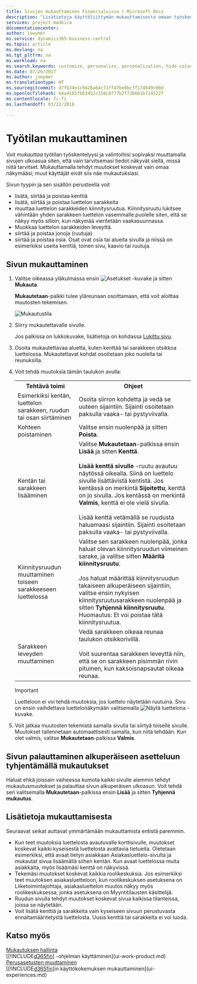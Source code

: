 ```yaml
---
title: Sivujen mukauttaminen Financialsissa | Microsoft Docs
description: "Lisätietoja käyttöliittymän mukauttamisesta omaan työskentelytapaan sopivaksi."
services: project-madeira
documentationcenter: 
author: jswymer
ms.service: dynamics365-business-central
ms.topic: article
ms.devlang: na
ms.tgt_pltfrm: na
ms.workload: na
ms.search.keywords: customize, personalize, personalization, hide columns, remove fields, move fields
ms.date: 07/26/2017
ms.author: jswymer
ms.translationtype: HT
ms.sourcegitcommit: d7fb34e1c9428a64c71ff47be8bcff174649c00d
ms.openlocfilehash: 64a41b5fbb3452c158c8f77b2f73b661b714522f
ms.contentlocale: fi-fi
ms.lasthandoff: 03/22/2018

---
```

# <a name="personalizing-your-workspace"></a>Työtilan mukauttaminen
<!--NAV in the Web client-->
Voit *mukauttaa* työtilan työskentelyysi ja valintoihisi sopivaksi muuttamalla sivujen ulkoasua siten, että vain tarvitsemasi tiedot näkyvät siellä, missä niitä tarvitset. Mukauttamalla tehdyt muutokset koskevat vain omaa näkymääsi; muut käyttäjät eivät siis näe mukautuksiasi.

Sivun tyypin ja sen sisällön perusteella voit

-   lisätä, siirtää ja poistaa kenttiä
-   lisätä, siirtää ja poistaa luettelon sarakkeita
-   muuttaa luettelon sarakkeiden kiinnitysruutua. Kiinnitysruutu lukitsee vähintään yhden sarakkeen luettelon vasemmalle puolelle siten, että se näkyy myös silloin, kun näkymää vieritetään vaakasuunnassa.
-   Muokkaa luettelon sarakkeiden leveyttä.
-   siirtää ja poistaa jonoja (ruutuja)
-   siirtää ja poistaa osia. Osat ovat osia tai alueita sivulla ja niissä on esimerkiksi useita kenttiä, toinen sivu, kaavio tai ruutuja.  

## <a name="to-personalize-a-page"></a>Sivun mukauttaminen

1. Valitse oikeassa yläkulmassa ensin ![Asetukset](media/ui-experience/settings_icon_small.png "Roolikeskuksen Asetukset-kuvake") -kuvake ja sitten **Mukauta**.

    **Mukautetaan**-palkki tulee yläreunaan osoittamaan, että voit aloittaa muutosten tekemisen.

    ![Mukautustila](media/ui_personalize_mode_small.png "Mukautustila")

2.  Siirry mukautettavalle sivulle.

    Jos palkissa on lukkokuvake, lisätietoja on kohdassa [Lukittu sivu](ui-personalization-locked.md).

3.  Osoita mukautettavaa aluetta, kuten kenttää tai sarakkeen otsikkoa luettelossa. Mukautettavat kohdat osoitetaan joko nuolella tai reunuksilla.
<!--
    -  If a component can be personalized, an arrow head (![Personalization indicator arrow left](media/ui_personalize_arrow_left.png "Personalization indicator arrow left") or ![Personalization indicator arrow down](media/ui_personalize_arrow_down.png "Personalization indicator arrow down")) appears.
    -   If the component is a part, the extent of the part is indicated by a border.
    -   The freeze pane in a list is indicated by a vertical line along the entire right-side of the last column of the freeze pane.
    -->

4.  Voit tehdä muutoksia tämän taulukon avulla:     <table>
        <tr><th>Tehtävä toimi</td><th>Ohjeet</th></tr>
        <tr><td>Esimerkiksi kentän, luettelon sarakkeen, ruudun tai osan siirtäminen</td><td> Osoita siirron kohdetta ja vedä se uuteen sijaintiin. Sijainti osoitetaan paksulla vaaka- tai pystyviivalla.</td></tr>
        <tr><td>Kohteen poistaminen</td><td>Valitse ensin nuolenpää ja sitten <b>Poista</b>. </td></tr>
        <tr><td>Kentän tai sarakkeen lisääminen</td><td>Valitse <b>Mukautetaan</b>-palkissa ensin <b>Lisää</b> ja sitten <b>Kenttä</b>.<br /></br><b>Lisää kenttä sivulle</b> -ruutu avautuu näytössä oikealla. Siinä on luettelo sivulle lisättävistä kentistä. Jos kentässä on merkintä <b>Sijoitettu</b>, kenttä on jo sivulla. Jos kentässä on merkintä <b>Valmis</b>, kenttä ei ole vielä sivulla.<br /></br>Lisää kenttä vetämällä se ruudusta haluamaasi sijaintiin. Sijainti osoitetaan paksulla vaaka- tai pystyviivalla.</td></tr>
        <tr><td>Kiinnitysruudun muuttaminen toiseen sarakkeeseen luettelossa</td><td>Valitse sen sarakkeen nuolenpää, jonka haluat olevan kiinnitysruudun viimeinen sarake, ja valitse sitten <b>Määritä kiinnitysruutu</b>.<br /><br/>Jos haluat määrittää kiinnitysruudun takaiseen alkuperäiseen sijaintiin, valitse ensin nykyisen kiinnitysruutusarakkeen nuolenpää ja sitten <b>Tyhjennä kiinnitysruutu</b>. Huomautus: Et voi poistaa tätä kiinnitysruutua.</td></tr>
        <tr><td>Sarakkeen leveyden muuttaminen</td><td>Vedä sarakkeen oikeaa reunaa taulukon otsikkorivillä. <br /><br />Voit suurentaa sarakkeen leveyttä niin, että se on sarakkeen pisimmän rivin pituinen, kun kaksoisnapsautat oikeaa reunaa.</td></tr>
      </table>

    > [!IMPORTANT]  
    >   Luetteloon ei voi tehdä muutoksia, jos luettelo näytetään ruutuina. Sivu on ensin vaihdettava luettelonäkymään valitsemalla ![Näytä luettelona](media/ui_show_as_list_icon.png "Vasen Näytä luettelona -nuoli") -kuvake.

5.  Voit jatkaa muutosten tekemistä samalla sivulla tai siirtyä toiselle sivulle. Muutokset tallennetaan automaattisesti samalla, kun niitä tehdään. Kun olet valmis, valitse **Mukautetaan**-palkissa **Valmis**.

## <a name="clear-personalization-to-change-a-page-back-to-its-original-layout"></a>Sivun palauttaminen alkuperäiseen asetteluun tyhjentämällä mukautukset
Haluat ehkä joissain vaiheessa kumota kaikki sivulle aiemmin tehdyt mukautusmuutokset ja palauttaa sivun alkuperäisen ulkoasun. Voit tehdä sen valitsemalla **Mukautetaan**-palkissa ensin **Lisää** ja sitten **Tyhjennä mukautus**.

## <a name="personalization-in-detail"></a>Lisätietoja mukauttamisesta
Seuraavat seikat auttavat ymmärtämään mukauttamista entistä paremmin.  
-   Kun teet muutoksia luettelosta avautuvalle korttisivulle, muutokset koskevat kaikki kyseisestä luettelosta avattavia tietueita. Oletetaan esimerkiksi, että avaat tietyn asiakkaan Asiakasluettelo-sivulta ja mukautat sivua lisäämällä siihen kentän. Kun avaat luettelossa muita asiakkaita, myös lisäämäsi kenttä on näkyvissä.
-   Tekemäsi muutokset koskevat kaikkia roolikeskuksia. Jos esimerkiksi teet muutoksen asiakasluetteloon, kun roolikeskuksen asetuksena on Liiketoimintajohtaja, asiakasluettelon muutos näkyy myös roolikeskuksessa, jonka asetuksena on Myyntitilausten käsittelijä.
-   Ruudun sivulla tehdyt muutokset koskevat sivua kaikissa tilanteissa, joissa se näytetään.  
-   Voit lisätä kenttiä ja sarakkeita vain kyseiseen sivuun perustuvasta ennaltamääritetystä luettelosta. Uusia kenttiä tai sarakkeita ei voi luoda.

## <a name="see-also"></a>Katso myös
[Mukautuksen hallinta](ui-personalization-manage.md)  
[[!INCLUDE[d365fin](includes/d365fin_md.md)] -ohjelman käyttäminen](ui-work-product.md)  
[Perusasetusten muuttaminen](ui-change-basic-settings.md)  
[[!INCLUDE[d365fin](includes/d365fin_md.md)]in käyttökokemuksen mukauttaminen](ui-experiences.md)  

